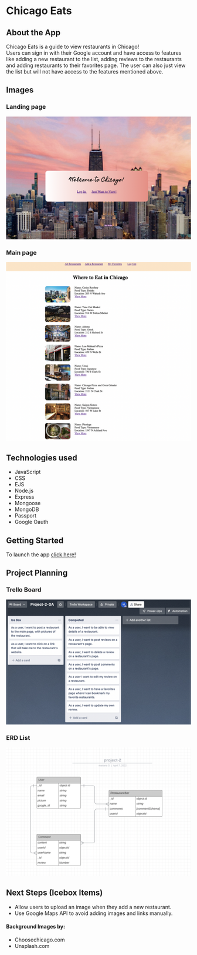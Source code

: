 # Chicago Eats 

## About the App 
Chicago Eats is a guide to view restaurants in Chicago!     
Users can sign in with their Google account and have access to features like adding a new restaurant to the list, adding reviews to the restaurants and adding restaurants to their favorites page. The user can also just view the list but will not have access to the features mentioned above. 

## Images
### Landing page
![landing page](/public/images/welcome-page.png)
### Main page
![main page](/public/images/Main-page.png)

## Technologies used
* JavaScript
* CSS
* EJS
* Node.js
* Express
* Mongoose
* MongoDB
* Passport
* Google Oauth

## Getting Started
To launch the app [click here!](https://project-2-ga.herokuapp.com)

## Project Planning
### Trello Board
![trello board](/public/images/Trello-Board.png)
###  ERD List
![ERD List](/public/images/ERD-List.png)

## Next Steps (Icebox Items)
* Allow users to upload an image when they add a new restaurant.
* Use Google Maps API to avoid adding images and links manually.


#### Background Images by:
* Choosechicago.com
* Unsplash.com


